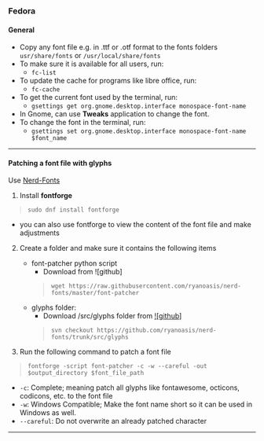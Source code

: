### Fedora
#### General
- Copy any font file e.g. in .ttf or .otf format to the fonts folders  `usr/share/fonts` or `/usr/local/share/fonts`
- To make sure it is available for all users, run:
    - `fc-list`
- To update the cache for programs like libre office, run:
    - `fc-cache` 
- To get the current font used by the terminal, run:
    - `gsettings get org.gnome.desktop.interface monospace-font-name`
- In Gnome, can use **Tweaks** application to change the font.
- To change the font in the terminal, run:
    - `gsettings set org.gnome.desktop.interface monospace-font-name $font_name`
---
#### Patching a font file with glyphs
Use [Nerd-Fonts](https://github.com/ryanoasis/nerd-fonts)
1) Install **fontforge**
> `sudo dnf install fontforge`
- you can also use fontforge to view the content of the font file and 
make adjustments
2) Create a folder and make sure it contains the following items
    - font-patcher python script 
        - Download from ![github]
        > `wget https://raw.githubusercontent.com/ryanoasis/nerd-fonts/master/font-patcher`
    - glyphs folder:
        - Download /src/glyphs folder from [![github]](https://github.com/ryanoasis/nerd-fonts/trunk/src/glyphs)
        > `svn checkout https://github.com/ryanoasis/nerd-fonts/trunk/src/glyphs`

5) Run the following command to patch a font file 
> `fontforge -script font-patcher -c -w --careful -out $output_directory $font_file_path`
- `-c`: Complete; meaning patch all glyphs like fontawesome, octicons, codicons, etc. to the font file
- `-w`: Windows Compatible; Make the font name short so it can be used in Windows as well.
- `--careful`: Do not overwrite an already patched character
--- 